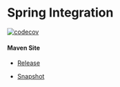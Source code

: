 # Spring Integration

[![codecov](https://codecov.io/gh/bremersee/spring-integration/branch/develop/graph/badge.svg)](https://codecov.io/gh/bremersee/spring-integration)

#### Maven Site

- [Release](https://bremersee.github.io/spring-integration/index.html)

- [Snapshot](https://nexus.bremersee.org/repository/maven-sites/spring-integration/0.1.1-SNAPSHOT/index.html)

